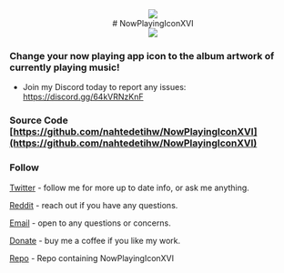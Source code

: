 <div style="text-align:center"><img src="[[https://i.ibb.co/ZT6R3kG/Now-Playing-Icon-XVIIcon-copy.png](https://i.ibb.co/ZT6R3kG/Now-Playing-Icon-XVIIcon-copy.png)](https://i.ibb.co/ZT6R3kG/Now-Playing-Icon-XVIIcon-copy.png)" /></div>

<div align="center"># NowPlayingIconXVI</div>

<div style="text-align:center"><img src="[[https://i.ibb.co/ZT6R3kG/Now-Playing-Icon-XVIIcon-copy.png](https://i.ibb.co/qWdWjKK/IMG-0008.jpg)](https://i.ibb.co/qWdWjKK/IMG-0008.jpg)" /></div>

### Change your now playing app icon to the album artwork of currently playing music!


* Join my Discord today to report any issues: https://discord.gg/64kVRNzKnF

### Source Code [https://github.com/nahtedetihw/NowPlayingIconXVI](https://github.com/nahtedetihw/NowPlayingIconXVI)


### Follow

[Twitter](https://twitter.com/ethanwhited) - follow me for more up to date info, or ask me anything.

[Reddit](https://www.reddit.com/user/Nahtedetihw) - reach out if you have any questions.

[Email](mailto:ethanwhited2208@gmail.com) - open to any questions or concerns.

[Donate](https://paypal.me/nahtdetihw) - buy me a coffee if you like my work.

[Repo](https://havoc.app) - Repo containing NowPlayingIconXVI
